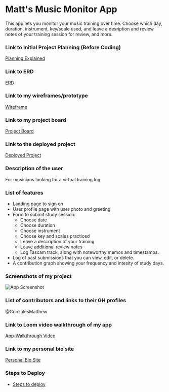 # Matt's Music Monitor App
This app lets you monitor your music training over time. Choose which day, duration, instrument, key/scale used, and leave a desription and review notes of your training session for review, and more.
### Link to Initial Project Planning (Before Coding)
  [Planning Explained](https://www.loom.com/share/58875c61c2744d53946edd1a3c3c22c8)
### Link to ERD
  [ERD](https://dbdiagram.io/d/604d0f78fcdcb6230b240157)
### Link to my wireframes/prototype
  [Wireframe](https://www.figma.com/file/ISJ4a8Mfql6TLwYahDhUDG/CAPSTONE-Matt-s-Music-Monitor?node-id=2%3A13)
### Link to my project board
  [Project Board](https://github.com/GonzalesMatthew/CAPSTONE-matts-music-monitor/projects/1)
### Link to the deployed project
  [Deployed Project]()
### Description of the user
  For musicians looking for a virtual training log
### List of features   
  - Landing page to sign on
  - User profile page with user photo and greeting
  - Form to submit study session:
    - Choose date
    - Choose duration
    - Choose instrument
    - Choose key and scales practiced
    - Leave a description of your training
    - Leave additional review notes
    - Log Tascam track, along with noteworthy memos and timestamps.
  - Log of past submissions that you can view, edit, or delete.
  - A contribution graph showing your frequency and intesity of study days.
### Screenshots of my project
![App Screenshot]()
### List of contributors and links to their GH profiles
@GonzalesMatthew
### Link to Loom video walkthrough of my app
[App-Walkthrough Video]()
### Link to my personal bio site
[Personal Bio Site](https://www.matthewggonzales.com)
### Steps to Deploy
- [Steps to deploy](https://github.com/nss-nightclass-projects/REACT-Deployment-Netlify)
